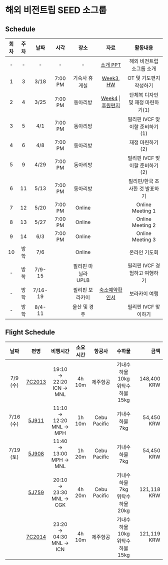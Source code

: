 # 해외 비전트립 SEED 소그룹


## Schedule

|회차|주차|날짜|시각|장소|자료|활동내용|
|:---:|:---:|:---:|:---:|:---:|:---:|:---:|
|-|-|-|-|-|[소개 PPT](https://nbviewer.org/github/51SB-ANTIMONY/2025-1_UNISTIVF-SEED/blob/main/PPT/0_Introduction.pdf)|해외 비전트립 소그룹 소개|
|1|3|3/18|7:00 PM|기숙사 휴게실|[Week3](https://nbviewer.org/github/51SB-ANTIMONY/2025-1_UNISTIVF-SEED/blob/main/PPT/week3_OT%2C%20%EA%B8%B0%EB%8F%84%ED%8E%B8%EC%A7%80%20%EB%B0%8F%20%ED%9A%8C%EC%9D%98_20250318.pdf), [HW](https://nbviewer.org/github/51SB-ANTIMONY/2025-1_UNISTIVF-SEED/blob/0efa8373b1dfa40cde06be78f12b7f92eaf7f377/HW/HW_%ED%95%84%EB%A6%AC%ED%95%80%EA%B3%BC%20%ED%95%9C%EA%B5%AD%20%EC%A1%B0%EC%82%AC%ED%95%98%EA%B8%B0.pdf)|OT 및 기도편지 작성하기
|2|4|3/25|7:00 PM|동아리방|[Week4](https://nbviewer.org/github/51SB-ANTIMONY/2025-1_UNISTIVF-SEED/blob/main/PPT/week4_%EC%9E%AC%EC%A0%95%20%EC%A4%80%EB%B9%84%ED%95%98%EA%B8%B0%281%29_20250325.pdf) \| [후원편지](https://nbviewer.org/github/51SB-ANTIMONY/2025-1_UNISTIVF-SEED/blob/main/Letter/%ED%9B%84%EC%9B%90%EC%9A%94%EC%B2%AD%20%ED%8E%B8%EC%A7%80.pdf)|단체복 디자인 및 재정 마련하기(1)|
|3|5|4/1|7:00 PM|동아리방||필리핀 IVCF 맞이할 준비하기(1)|
|4|6|4/8|7:00 PM|동아리방||재정 마련하기(2)|
|5|9|4/29|7:00 PM|동아리방||필리핀 IVCF 맞이할 준비하기(2)|
|6|11|5/13|7:00 PM|동아리방||필리핀/한국 조사한 것 발표하기|
|7|12|5/20|7:00 PM|Online||Online Meeting 1|
|8|13|5/27|7:00 PM|Online||Online Meeting 2|
|9|14|6/3|7:00 PM|Online||Online Meeting 3|
|10|방학|7/6||Online||온라인 기도회|
|-|방학|7/9-15||필리핀 마닐라 UPLB||필리핀 IVCF 경험하고 여행하기|
|-|방학|7/16-19||필리핀 보라카이|[숙소예약확인서](https://nbviewer.org/github/51SB-ANTIMONY/2025-1_UNISTIVF-SEED/blob/main/Itinerary/%EC%88%99%EC%86%8C_Korean.pdf)|보라카이 여행|
|-|방학|8/4-11||울산 및 경주||필리핀 IVCF 맞이하기|

## Flight Schedule
|날짜|편명|비행시간|소요시간|항공사|수하물|금액|
|:---:|:---:|:---:|:---:|:---:|:---:|---:|
|7/9 (수)|[7C2013](https://nbviewer.org/github/51SB-ANTIMONY/2025-1_UNISTIVF-SEED/blob/main/Itinerary/0709_ICN-MNL.pdf)|19:10 -> 22:20</br>ICN -> MNL|4h 10m|제주항공|기내수하물 10kg</br>위탁수하물 15kg|148,400 KRW|
|7/16 (수)|[5J911](https://nbviewer.org/github/51SB-ANTIMONY/2025-1_UNISTIVF-SEED/blob/main/Itinerary/0716_MNL-MPH-MNL.pdf)|11:10 -> 12:20</br>MNL -> MPH|1h 10m|Cebu Pacific|기내수하물 7kg|54,450 KRW|
|7/19 (토)|[5J908](https://nbviewer.org/github/51SB-ANTIMONY/2025-1_UNISTIVF-SEED/blob/main/Itinerary/0716_MNL-MPH-MNL.pdf)|11:40 -> 13:00</br>MPH -> MNL|1h 20m|Cebu Pacific|기내수하물 7kg|54,450 KRW|
||[5J759](https://nbviewer.org/github/51SB-ANTIMONY/2025-1_UNISTIVF-SEED/blob/main/Itinerary/0719_MNL-CGK.pdf)|20:10 -> 23:30</br>MNL -> CGK|4h 20m|Cebu Pacific|기내수하물 7kg</br>위탁수하물 20kg|121,118 KRW|
||[7C2014](https://nbviewer.org/github/51SB-ANTIMONY/2025-1_UNISTIVF-SEED/blob/main/Itinerary/0719_MNL-ICN.pdf)|23:20 -> 04:30</br>MNL -> ICN|4h 10m|제주항공|기내수하물 10kg</br>위탁수하물 15kg|121,119 KRW|
